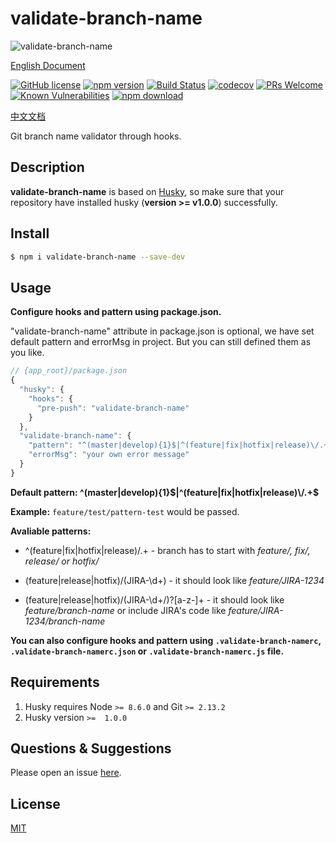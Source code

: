 # validate-branch-name

![validate-branch-name](https://socialify.git.ci/JsonMa/validate-branch-name/image?description=1&forks=1&issues=1&language=1&owner=1&pattern=Circuit%20Board&pulls=1&stargazers=1&theme=Light)

[English Document](https://github.com/JsonMa/validate-branch-name/blob/master/README.md)

[![GitHub license](https://img.shields.io/badge/license-MIT-blue.svg)](https://github.com/JsonMa/validate-branch-name/blob/master/LICENSE)
[![npm version](https://img.shields.io/npm/v/validate-branch-name.svg?style=flat)](https://www.npmjs.com/package/validate-branch-name)
[![Build Status](https://www.travis-ci.org/JsonMa/validate-branch-name.svg?branch=master)](https://www.travis-ci.org/JsonMa/validate-branch-name)
[![codecov](https://codecov.io/gh/JsonMa/validate-branch-name/branch/master/graph/badge.svg)](https://codecov.io/gh/JsonMa/validate-branch-name)
[![PRs Welcome](https://img.shields.io/badge/PRs-welcome-brightgreen.svg)](https://github.com/JsonMa/validate-branch-name/pulls)
[![Known Vulnerabilities][snyk-image]][snyk-url]
[![npm download][download-image]][download-url]

[snyk-image]: https://snyk.io/test/npm/validate-branch-name/badge.svg?style=flat-square
[snyk-url]: https://snyk.io/test/npm/validate-branch-name
[download-image]: https://img.shields.io/npm/dm/validate-branch-name.svg?style=flat-square
[download-url]: https://npmjs.org/package/validate-branch-name

[中文文档](https://github.com/JsonMa/validate-branch-name/blob/master/README.zh-CN.md)

Git branch name validator through hooks.

## Description

**validate-branch-name** is based on [Husky](https://github.com/typicode/husky), so make sure that your repository have installed husky (**version >= v1.0.0**) successfully.

<!--
Description here.
-->

## Install

```bash
$ npm i validate-branch-name --save-dev
```

## Usage

**Configure hooks and pattern using package.json.**

"validate-branch-name" attribute in package.json is optional, we have set default pattern and errorMsg in project. But you can still defined them as you like.

```js
// {app_root}/package.json
{
  "husky": {
    "hooks": {
      "pre-push": "validate-branch-name"
    }
  },
  "validate-branch-name": {
    "pattern": "^(master|develop){1}$|^(feature|fix|hotfix|release)\/.+$",
    "errorMsg": "your own error message"
  }
}
```

**Default pattern: ^(master|develop){1}$|^(feature|fix|hotfix|release)\/.+$**

**Example:** `feature/test/pattern-test` would be passed.

**Avaliable patterns:**

- ^(feature|fix|hotfix|release)\/.+ - branch has to start with _feature/, fix/, release/ or hotfix/_

* (feature|release|hotfix)\/(JIRA-\d+) - it should look like _feature/JIRA-1234_

- (feature|release|hotfix)\/(JIRA-\d+\/)?[a-z-]+ - it should look like _feature/branch-name_ or include JIRA's code like _feature/JIRA-1234/branch-name_

**You can also configure hooks and pattern using `.validate-branch-namerc`, `.validate-branch-namerc.json` or `.validate-branch-namerc.js` file.**

## Requirements

1. Husky requires Node `>= 8.6.0` and Git `>= 2.13.2`
2. Husky version `>=  1.0.0`

## Questions & Suggestions

Please open an issue [here](https://github.com/JsonMa/validate-branch-name/issues).

## License

[MIT](LICENSE)
